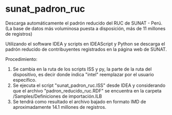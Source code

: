 # sunat_padron_ruc
Descarga automáticamente el padrón reducido del RUC de SUNAT - Perú.
(La base de datos más voluminosa puesta a disposición, más de 11 millones de registros)

Utilizando el software IDEA y scripts en IDEAScript y Python se descarga el padrón reducido de contribuyentes registrados en la página web de SUNAT.

Procedimiento:
1. Se cambia en la ruta de los scripts ISS y py, la parte de la ruta del dispositivo, es decir donde indica "intel" reemplazar por el usuario específico.
2. Se ejecuta el script "sunat_padron_ruc.ISS" desde IDEA y considerando que el archivo "padron_reducido_ruc.RDF" se encuentra en la carpeta /Samples/Definiciones de importación.ILB
3. Se tendrá como resultado el archivo bajado en formato IMD de aproximadamente 14.1 millones de registros.
